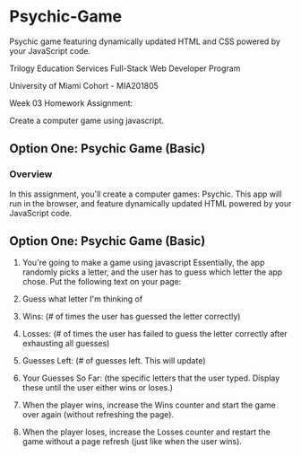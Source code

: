 # Psychic-Game
Psychic game featuring dynamically updated HTML and CSS powered by your JavaScript code.

Trilogy Education Services Full-Stack Web Developer Program

University of Miami Cohort - MIA201805

Week 03 Homework Assignment:

Create a computer game using javascript.

## Option One: Psychic Game (Basic)

### Overview

In this assignment, you'll create a computer games: Psychic. This app will run in the browser, and feature dynamically updated HTML powered by your JavaScript code.

## Option One: Psychic Game (Basic)

1. You're going to make a game using javascript Essentially, the app randomly picks a letter, and the user has to guess which letter the app chose. Put the following text on your page:

3. Guess what letter I'm thinking of

4. Wins: (# of times the user has guessed the letter correctly)

5. Losses: (# of times the user has failed to guess the letter correctly after exhausting all guesses)

6. Guesses Left: (# of guesses left. This will update)

7. Your Guesses So Far: (the specific letters that the user typed. Display these until the user either wins or loses.)

8. When the player wins, increase the Wins counter and start the game over again (without refreshing the page).

9. When the player loses, increase the Losses counter and restart the game without a page refresh (just like when the user wins).
